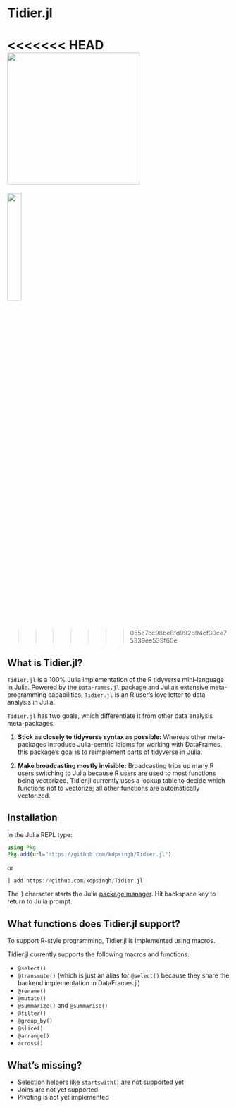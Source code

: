 # Tidier.jl

<<<<<<< HEAD
<img src="assets/Tidier\_jl\_logo.png" width="300"></img>
=======
<img src="/assets/Tidier\_jl\_logo.png" width="25%"></img>
>>>>>>> 055e7cc98be8fd992b94cf30ce75339ee539f60e

## What is Tidier.jl?

`Tidier.jl` is a 100% Julia implementation of the R tidyverse
mini-language in Julia. Powered by the `DataFrames.jl` package and Julia’s
extensive meta-programming capabilities, `Tidier.jl` is an R user’s love
letter to data analysis in Julia.

`Tidier.jl` has two goals, which differentiate it from other data analysis
meta-packages:

1.  **Stick as closely to tidyverse syntax as possible:** Whereas other
    meta-packages introduce Julia-centric idioms for working with
    DataFrames, this package’s goal is to reimplement parts of tidyverse
    in Julia.

2.  **Make broadcasting mostly invisible:** Broadcasting trips up many R
    users switching to Julia because R users are used to most functions
    being vectorized. Tidier.jl currently uses a lookup table to decide
    which functions not to vectorize; all other functions are
    automatically vectorized.


## Installation

In the Julia REPL type:

```julia
using Pkg
Pkg.add(url="https://github.com/kdpsingh/Tidier.jl")
```

or

```julia
] add https://github.com/kdpsingh/Tidier.jl
```

The `]` character starts the Julia [package manager](https://docs.julialang.org/en/v1/stdlib/Pkg/). Hit backspace key to return to Julia prompt.

## What functions does Tidier.jl support?

To support R-style programming, Tidier.jl is implemented using macros.

Tidier.jl currently supports the following macros and functions:

- `@select()`
- `@transmute()` (which is just an alias for `@select()` because they
  share the backend implementation in DataFrames.jl)
- `@rename()`
- `@mutate()`
- `@summarize()` and `@summarise()`
- `@filter()`
- `@group_by()`
- `@slice()`
- `@arrange()`
- `across()`

## What’s missing?

- Selection helpers like `startswith()` are not supported yet
- Joins are not yet supported
- Pivoting is not yet implemented